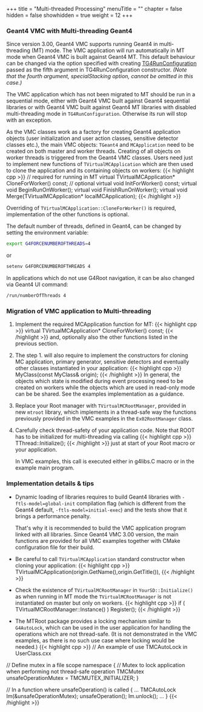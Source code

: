 +++
title = "Multi-threaded Processing"
menuTitle = ""
chapter = false
hidden = false
showhidden = true
weight = 12
+++

### Geant4 VMC with Multi-threading Geant4

Since version 3.00, Geant4 VMC supports running Geant4 in multi-threading (MT) mode. The VMC application will run automatically in MT mode when Geant4 VMC is built against Geant4 MT. This default behaviour can be changed via the option specified with creating <a href="http://ivana.home.cern.ch/ivana/g4vmc_html/classTG4RunConfiguration.html">  TG4RunConfiguration </a> passed as the fifth argument in TG4RunConfiguration constructor. *(Note that the fourth argument, specialStacking option, cannot be omitted in this case.)*

The VMC application which has not been migrated to MT should be run in a sequential mode, either with Geant4 VMC built against Geant4 sequential libraries or with Geant4 VMC built against Geant4 MT libraries with disabled multi-threading mode in `TG4RunConfiguration`. Otherwise its run will stop with an exception.

As the VMC classes work as a factory for creating Geant4 application objects (user initialization and user action classes, sensitive detector classes etc.), the main VMC objects: `TGeant4` and `MCApplication` need to be created on both master and worker threads. Creating of all objects on worker threads is triggered from the Geant4 VMC classes. Users need just to implement new functions of `TVirtualMCApplication` which are then used to clone the application and its containing objects on workers:
{{< highlight cpp >}}
 // required for running in MT
 virtual TVirtualMCApplication* CloneForWorker() const;
 // optional
 virtual void InitForWorker() const;
 virtual void BeginRunOnWorker();
 virtual void FinishRunOnWorker();
 virtual void Merge(TVirtualMCApplication* localMCApplication);
{{< /highlight >}}

Overriding of `TVirtualMCApplication::CloneForWorker()` is required, 
implementation of the other functions is optional.

The default number of threads, defined in Geant4, can be changed by setting the environment variable:
```bash
export G4FORCENUMBEROFTHREADS=4
```
or
```bash
setenv G4FORCENUMBEROFTHREADS 4
```
In applications which do not use G4Root navigation, it can be also changed via Geant4 UI command:
```bash
/run/numberOfThreads 4 
``` 

### Migration of VMC application to Multi-threading

1. Implement the required MCApplication function for MT:
   {{< highlight cpp >}}
virtual TVirtualMCApplication* CloneForWorker() const;
   {{< /highlight >}}
   and, optionally also the other functions listed in the previous section.

2. The step 1. will also require to implement the constructors for cloning MC application, primary generator, sensitive detectors and eventually other classes instantiated in your application: 
   {{< highlight cpp >}}
MyClass(const MyClass& origin);
   {{< /highlight >}}
   In general, the objects which state is modified during event processing need to be created on workers while the objects which are used in read-only mode can be be shared. See the examples implementation as a guidance.

3. Replace your Root manager with `TVirtualMCRootManager`, provided in new `mtroot` library, which implements in a thread-safe way the functions previously provided in the VMC examples in the `Ex02RootManager` class.

4. Carefully check thread-safety of your application code. Note that ROOT has to be initialized for multi-threading via calling 
   {{< highlight cpp >}}
TThread::Initialize();
   {{< /highlight >}}
   just at start of your Root macro or your application.

      In VMC examples, this call is executed either in g4libs.C macro or in the example main program.
  
### Implementation details & tips

- Dynamic loading of libraries requires to build Geant4 libraries 
  with `-ftls-model=global-init` compilation flag (which is different
  from the Geant4 default, `-ftls-model=initial-exec`) and the tests 
  show that it brings a performance penalty.

     That's why it is recommended to build the VMC application
  program linked with all libraries. Since Geant4 VMC 3.00 version, 
  the main functions are provided for all VMC examples together with 
  CMake configuration file for their build.

- Be careful to call `TVirtualMCApplication` standard constructor
  when cloning your application:
  {{< highlight cpp >}}
TVirtualMCApplication(origin.GetName(),origin.GetTitle()),
  {{< /highlight >}}

- Check the existence of `TVirtualMCRootManager` in `YourSD::Initialize()` as when running in MT mode the `TVirtualMCRootManager` is not instantiated on master but only on workers.
  {{< highlight cpp >}}
if ( TVirtualMCRootManager::Instance() ) Register();
  {{< /highlight >}}

- The MTRoot package provides a locking mechanism similar to
  `G4AutoLock`, which can be used in the user application for handling 
  the operations which are not thread-safe. (It is not demonstrated in 
  the VMC examples, as there is no such use case where locking
  would be needed.)
  {{< highlight cpp >}}
// An example of use TMCAutoLock in UserClass.cxx

// Define mutex in a file scope 
namespace {
  // Mutex to lock application when performing not thread-safe operation
  TMCMutex unsafeOperationMutex = TMCMUTEX_INITIALIZER;
}  

// In a function where unsafeOperation() is called
{ ...
  TMCAutoLock lm(&unsafeOperationMutex);
  unsafeOperation();
  lm.unlock();
  ...
}
  {{< /highlight >}}
